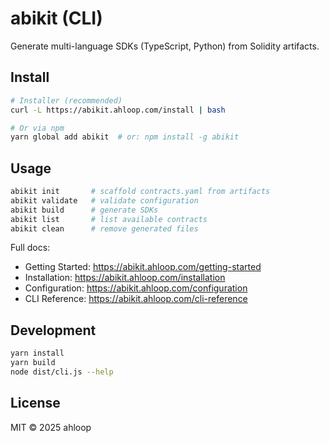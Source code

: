 # abikit (CLI)

Generate multi-language SDKs (TypeScript, Python) from Solidity artifacts.

## Install

```bash
# Installer (recommended)
curl -L https://abikit.ahloop.com/install | bash

# Or via npm
yarn global add abikit  # or: npm install -g abikit
```

## Usage

```bash
abikit init       # scaffold contracts.yaml from artifacts
abikit validate   # validate configuration
abikit build      # generate SDKs
abikit list       # list available contracts
abikit clean      # remove generated files
```

Full docs:
- Getting Started: https://abikit.ahloop.com/getting-started
- Installation: https://abikit.ahloop.com/installation
- Configuration: https://abikit.ahloop.com/configuration
- CLI Reference: https://abikit.ahloop.com/cli-reference

## Development

```bash
yarn install
yarn build
node dist/cli.js --help
```

## License
MIT © 2025 ahloop

